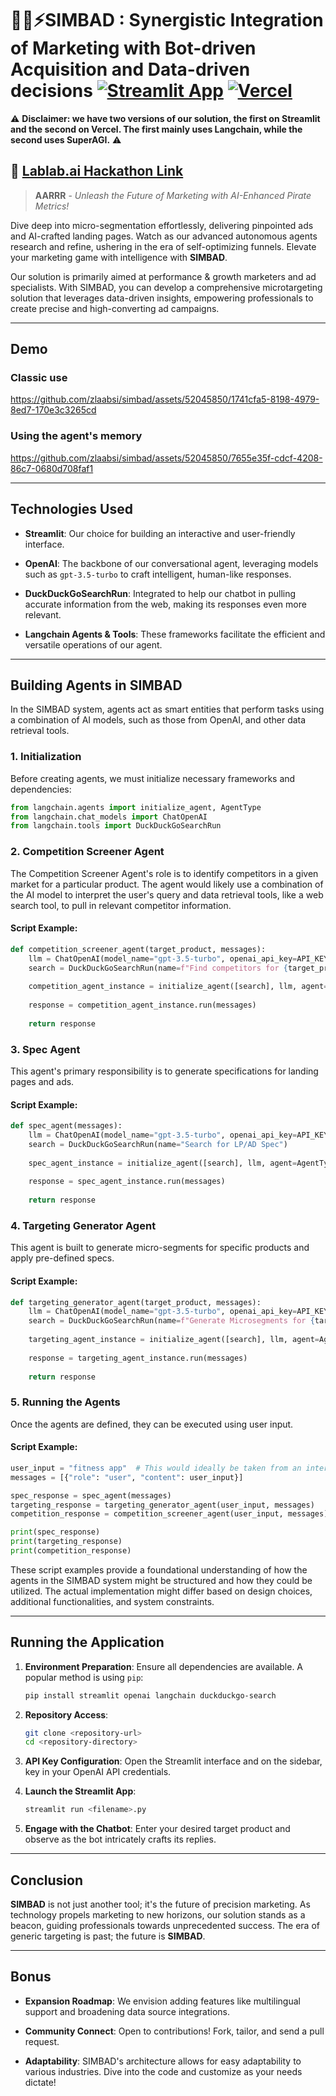 # 🏴‍☠️⚡SIMBAD : Synergistic Integration of Marketing with Bot-driven Acquisition and Data-driven decisions [![Streamlit App](https://static.streamlit.io/badges/streamlit_badge_black_white.svg)](https://simbad.streamlit.app/) [![Vercel](http://therealsujitk-vercel-badge.vercel.app/?app=therealsujitk-vercel-badge)](https://ai-fy-chat-3x5q.vercel.app/)

⚠️ **Disclaimer: we have two versions of our solution, the first on Streamlit and the second on Vercel. The first mainly uses Langchain, while the second uses SuperAGI.** ⚠️


## 🔗 [Lablab.ai Hackathon Link](https://lablab.ai/event/autonomous-agents-hackathon/next-big-tool/simbad-microtargeting-solution)

> **AARRR** - *Unleash the Future of Marketing with AI-Enhanced Pirate Metrics!*

Dive deep into micro-segmentation effortlessly, delivering pinpointed ads and AI-crafted landing pages. Watch as our advanced autonomous agents research and refine, ushering in the era of self-optimizing funnels. Elevate your marketing game with intelligence with **SIMBAD**.

Our solution is primarily aimed at performance & growth marketers and ad specialists. With SIMBAD, you can develop a comprehensive microtargeting solution that leverages data-driven insights, empowering professionals to create precise and high-converting ad campaigns.

---

## Demo

### Classic use
https://github.com/zlaabsi/simbad/assets/52045850/1741cfa5-8198-4979-8ed7-170e3c3265cd

### Using the agent's memory

https://github.com/zlaabsi/simbad/assets/52045850/7655e35f-cdcf-4208-86c7-0680d708faf1


---

## Technologies Used

- **Streamlit**: Our choice for building an interactive and user-friendly interface.
  
- **OpenAI**: The backbone of our conversational agent, leveraging models such as `gpt-3.5-turbo` to craft intelligent, human-like responses.
  
- **DuckDuckGoSearchRun**: Integrated to help our chatbot in pulling accurate information from the web, making its responses even more relevant.
  
- **Langchain Agents & Tools**: These frameworks facilitate the efficient and versatile operations of our agent.

---


## Building Agents in SIMBAD

In the SIMBAD system, agents act as smart entities that perform tasks using a combination of AI models, such as those from OpenAI, and other data retrieval tools.

### 1. **Initialization**

Before creating agents, we must initialize necessary frameworks and dependencies:

```python
from langchain.agents import initialize_agent, AgentType
from langchain.chat_models import ChatOpenAI
from langchain.tools import DuckDuckGoSearchRun
```




### 2. **Competition Screener Agent**

The Competition Screener Agent's role is to identify competitors in a given market for a particular product. The agent would likely use a combination of the AI model to interpret the user's query and data retrieval tools, like a web search tool, to pull in relevant competitor information.

#### Script Example:

```python
def competition_screener_agent(target_product, messages):
    llm = ChatOpenAI(model_name="gpt-3.5-turbo", openai_api_key=API_KEY, streaming=True)
    search = DuckDuckGoSearchRun(name=f"Find competitors for {target_product}")
    
    competition_agent_instance = initialize_agent([search], llm, agent=AgentType.ZERO_SHOT_REACT_DESCRIPTION, handle_parsing_errors=True)
    
    response = competition_agent_instance.run(messages)
    
    return response
```



### 3. **Spec Agent**

This agent's primary responsibility is to generate specifications for landing pages and ads.

#### Script Example:

```python
def spec_agent(messages):
    llm = ChatOpenAI(model_name="gpt-3.5-turbo", openai_api_key=API_KEY, streaming=True)
    search = DuckDuckGoSearchRun(name="Search for LP/AD Spec")
    
    spec_agent_instance = initialize_agent([search], llm, agent=AgentType.ZERO_SHOT_REACT_DESCRIPTION, handle_parsing_errors=True)
    
    response = spec_agent_instance.run(messages)
    
    return response
```

### 4. **Targeting Generator Agent**

This agent is built to generate micro-segments for specific products and apply pre-defined specs.

#### Script Example:

```python
def targeting_generator_agent(target_product, messages):
    llm = ChatOpenAI(model_name="gpt-3.5-turbo", openai_api_key=API_KEY, streaming=True)
    search = DuckDuckGoSearchRun(name=f"Generate Microsegments for {target_product}")
    
    targeting_agent_instance = initialize_agent([search], llm, agent=AgentType.GOAL_BASED_WORKFLOW, handle_parsing_errors=True)
    
    response = targeting_agent_instance.run(messages)
    
    return response
```

### 5. **Running the Agents**

Once the agents are defined, they can be executed using user input.

#### Script Example:

```python
user_input = "fitness app"  # This would ideally be taken from an interface like Streamlit
messages = [{"role": "user", "content": user_input}]

spec_response = spec_agent(messages)
targeting_response = targeting_generator_agent(user_input, messages)
competition_response = competition_screener_agent(user_input, messages)

print(spec_response)
print(targeting_response)
print(competition_response)
```


These script examples provide a foundational understanding of how the agents in the SIMBAD system might be structured and how they could be utilized. The actual implementation might differ based on design choices, additional functionalities, and system constraints.

---

## Running the Application

1. **Environment Preparation**: Ensure all dependencies are available. A popular method is using `pip`:
   ```bash
   pip install streamlit openai langchain duckduckgo-search
   ```

2. **Repository Access**:
   ```bash
   git clone <repository-url>
   cd <repository-directory>
   ```

3. **API Key Configuration**: Open the Streamlit interface and on the sidebar, key in your OpenAI API credentials.

4. **Launch the Streamlit App**:
   ```bash
   streamlit run <filename>.py
   ```

5. **Engage with the Chatbot**: Enter your desired target product and observe as the bot intricately crafts its replies.

---

## Conclusion

**SIMBAD** is not just another tool; it's the future of precision marketing. As technology propels marketing to new horizons, our solution stands as a beacon, guiding professionals towards unprecedented success. The era of generic targeting is past; the future is **SIMBAD**.

---

## Bonus

- **Expansion Roadmap**: We envision adding features like multilingual support and broadening data source integrations.
  
- **Community Connect**: Open to contributions! Fork, tailor, and send a pull request.
  
- **Adaptability**: SIMBAD's architecture allows for easy adaptability to various industries. Dive into the code and customize as your needs dictate!
